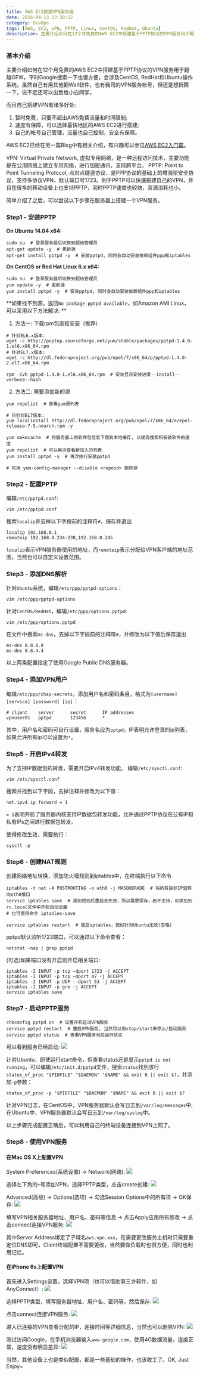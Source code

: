 ```yaml
---
title: AWS EC2搭建VPN服务器
date: 2016-04-13 23:30:52
category: DevOps
tags: [AWS, EC2, VPN, PPTP, Linux, CentOS, RedHat, Ubuntu]
description: 主要介绍如何在12个月免费的AWS EC2中搭建基于PPTP协议的VPN服务用于翻越GFW，平时Google搜索一下也很方便，会涉及CentOS, RedHat和Ubuntu操作系统。
---
```


### 基本介绍

主要介绍如何在12个月免费的AWS EC2中搭建基于PPTP协议的VPN服务用于翻越GFW，平时Google搜索一下也很方便，会涉及CentOS, RedHat和Ubuntu操作系统。虽然自己有用其他翻Wall软件，也有我司的VPN服务帐号，但还是想折腾一下，说不定还可以出售给小白同学。

而且自己搭建VPN有诸多好处:
1. 暂时免费，只要不超出AWS免费流量和时间限制;
2. 速度有保障，可以选择最快地区的AWS EC2进行搭建;
3. 自己的帐号自己管理，流量也自己控制，安全有保障。

AWS EC2已经在另一篇Blog中有相关介绍，有兴趣可以参见[AWS EC2入门篇](/blog/aws-ec2-basic)。

VPN: Virtual Private Network, 虚拟专用网络，是一种远程访问技术，主要功能是在公用网络上建立专用网络，进行加密通讯，支持跨平台。
PPTP: Point to Point Tunneling Protocol, 点对点隧道协议，是PPP协议的基础上的增强型安全协议，支持多协议VPN，默认端口号1723。利于PPTP可以快速搭建自己的VPN，并且在很多的移动设备上也支持PPTP，同时PPTP速度也较快，资源消耗也小。

简单介绍了之后，可以尝试以下步骤在服务器上搭建一个VPN服务。

### Step1 - 安装PPTP
**On Ubuntu 14.04 x64:**

``` shell
sudo su  # 登录服务器后切换到超级管理员
apt-get update -y  # 更新源
apt-get install pptpd -y  # 安装pptpd, 同时会自动安装依赖组件ppp和iptables
```

**On CentOS or Red Hat Linux 6.x x64:**

```
sudo su  # 登录服务器后切换到超级管理员
yum update -y  # 更新源
yum install pptpd -y  # 安装pptpd, 同时会自动安装依赖组件ppp和iptables
```

**如果找不到源，返回`No package pptpd available`，如Amazon AMI Linux，可以采用以下方法解决: **

1. 方法一: 下载rpm包直接安装（推荐）

```
# 针对EL6.x版本:
wget -c http://poptop.sourceforge.net/yum/stable/packages/pptpd-1.4.0-1.el6.x86_64.rpm
# 针对EL7.x版本:
wget -c http://dl.fedoraproject.org/pub/epel/7/x86_64/p/pptpd-1.4.0-2.el7.x86_64.rpm

rpm -ivh pptpd-1.4.0-1.el6.x86_64.rpm  # 安装显示安装进度--install--verbose--hash
```

2. 方法二: 需要添加新的源

```
yum repolist  # 查看yum源列表

# 只针对EL7版本:
yum localinstall http://dl.fedoraproject.org/pub/epel/7/x86_64/e/epel-release-7-5.noarch.rpm -y

yum makecache  # 将服务器上的软件包信息下载到本地缓存, 以提高搜索和安装软件的速度
yum repolist  # 可以再次查看新加入的列表
yum install pptpd -y  # 再次执行安装pptpd

# 可用 yum-config-manager --disable <repoid> 删除源
```


### Step2 - 配置PPTP

编辑`/etc/pptpd.conf`:

```
vim /etc/pptpd.conf
```

搜索`localip`并去掉以下字段前的注释符`#`，保存并退出

```
localip 192.168.0.1
remoteip 192.168.0.234-238,192.168.0.245
```

`localip`表示VPN服务器使用的地址，而`remoteip`表示分配给VPN客户端的地址范围，当然也可以自定义设置范围。


### Step3 - 添加DNS解析

针对`Ubuntu`系统，编辑`/etc/ppp/pptpd-options`：

```
vim /etc/ppp/pptpd-options
```

针对`CentOS/RedHat`，编辑`/etc/ppp/options.pptpd`:

```
vim /etc/ppp/options.pptpd
```

在文件中搜索`ms-dns`，去掉以下字段前的注释符`#`，并修改为以下值后保存退出

```
ms-dns 8.8.8.8
ms-dns 8.8.4.4
```

以上两条配置指定了使用Google Public DNS服务器。


### Step4 - 添加VPN用户
编辑`/etc/ppp/chap-secrets`，添加用户名和密码条目，格式为`[username] [service] [password] [ip]`：

```
# client	server  	secret		IP addresses
vpnuser01	pptpd   	123456		*
```

其中，用户名和密码可自行设置，服务名应为`pptpd`，IP表明允许登录的ip列表，如果允许所有ip可以设置为`*`。


### Step5 - 开启IPv4转发
为了支持IP数据包的转发，需要开启IPv4转发功能。
编辑`/etc/sysctl.conf`:

```
vim /etc/sysctl.conf
```

搜索并找到以下字段，去掉注释并修改为以下值：

```
net.ipv4.ip_forward = 1
```

`= 1`表明开启了服务器内核支持IP数据包转发功能，允许通过PPTP协议在公有IP和私有IPs之间进行数据包转发。


使得修改生效，需要执行：

```
sysctl -p
```

### Step6 - 创建NAT规则
创建网络地址转换，添加防火墙规则到iptables中，在终端执行以下命令

```
iptables -t nat -A POSTROUTING -o eth0 -j MASQUERADE  # 将所有目标IP包转向eth0接口
service iptables save  # 添加规则后重启会失效，所以需要保存，若不支持，可添加到rc.local文件中开机自动设置
# 也可使用命令 iptables-save

service iptables restart  # 重启iptables，貌似针对Ubuntu无效(忽略)
```

pptpd默认监听1723端口，可以通过以下命令查看：

```
netstat -nap | grep pptpd
```

(可选)如果端口没有开启则开启相关端口:

```
iptables -I INPUT -p tcp –dport 1723 -j ACCEPT
iptables -I INPUT -p tcp –dport 47 -j ACCEPT
iptables -I INPUT -p UDP --dport 53 -j ACCEPT
iptables -I INPUT -p gre -j ACCEPT
service iptables save
```


### Step7 - 启动PPTP服务

```
chkconfig pptpd on  # 设置开机启动VPN服务
service pptpd restart  # 重启VPN服务, 当然可以用stop/start来停止/启动服务
service pptpd status  # 查看VPN服务当前运行状态
```
可以看到服务已经启动:
![](/assets/aws-ec2-vpn/linux_pptpd_started.png)

针对Ubuntu，即使运行start命令，但查看status还是显示`pptpd is not running`，可以编辑`/etc/init.d/pptpd`文件，搜索`status`找到该行`status_of_proc "$PIDFILE" "$DAEMON" "$NAME" && exit 0 || exit $?`，并添加`-p`参数：

```
status_of_proc -p "$PIDFILE" "$DAEMON" "$NAME" && exit 0 || exit $?
```

针对VPN日志，在CentOS中，VPN服务器默认会写日志到`/var/log/messages`中; 在Ubuntu中，VPN服务器默认会写日志到`/var/log/syslog`中。

以上步骤完成配置正确后，可以利用自己的终端设备连接到VPN上网了。


### Step8 - 使用VPN服务
#### 在Mac OS X上配置VPN

System Preferences(系统设置) -> Network(网络):
![](/assets/aws-ec2-vpn/mac_system_network.png)

选择左下角的`+`号添加VPN，选择PPTP类型，点击create创建:
![](/assets/aws-ec2-vpn/mac_new_vpn.png)

Advanced(高级) -> Options(选项) -> 勾选Session Options中的所有项 -> OK保存:
![](/assets/aws-ec2-vpn/mac_vpn_options.png)

填写VPN相关服务器地址、用户名、密码等信息 -> 点击Apply应用所有修改 -> 点击connect连接VPN服务:
![](/assets/aws-ec2-vpn/mac_vpn_connected.png)

其中Server Address绑定了子域名`aws.vpn.xxx`，在需要更改服务主机时只需要重定位DNS即可，Client终端配置不需要更改，当然要做负载时也很方便，同时也利用记忆。

#### 在iPhone 6s上配置VPN

首先进入Settings设置，选择VPN项（也可以借助第三方软件，如AnyConnect）:
![](/assets/aws-ec2-vpn/6s_vpn_setting.png)

选择PPTP类型，填写服务器地址、用户名、密码等，然后保存:
![](/assets/aws-ec2-vpn/6s_new_vpn.png)

点击connect连接VPN服务:
![](/assets/aws-ec2-vpn/6s_vpn_connected.png)

进入已连接的VPN查看分配的IP，连接时间等详细信息，当然也可以删除VPN:
![](/assets/aws-ec2-vpn/6s_vpn_detail.png)

测试访问Google，在手机浏览器输入`www.google.com`，使用4G数据流量，连接正常，速度没有明显差异:
![](/assets/aws-ec2-vpn/6s_test_vpn.png)

当然，其他设备上也是类似配置，都是一些基础的操作，也该收工了。OK, Just Enjoy~